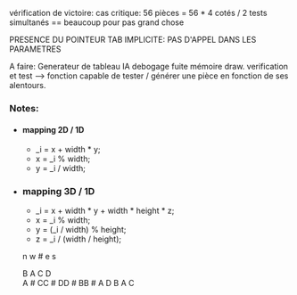 vérification de victoire:
    cas critique: 56 pièces = 56 * 4 cotés / 2 tests simultanés == beaucoup pour pas grand chose

PRESENCE DU POINTEUR TAB IMPLICITE: PAS D'APPEL DANS LES PARAMETRES

A faire:
    Generateur de tableau
    IA
    debogage fuite mémoire draw.
    verification et test
    --> fonction capable de tester / générer une pièce en fonction de ses alentours.

### Notes:

* #### mapping 2D / 1D

  * _i = x + width * y;
  * x = _i % width;
  * y = _i / width;

* ### mapping 3D / 1D

  * _i = x + width * y + width * height * z;
  * x = _i % width;
  * y = (_i / width) % height;
  * z = _i / (width / height);

  n
w # e
  s

  B    A    C    D  
A # CC # DD # BB # A
  D    B    A    C